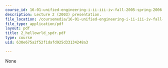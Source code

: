 ```yaml
---
course_id: 16-01-unified-engineering-i-ii-iii-iv-fall-2005-spring-2006
description: Lecture 2 (2003) presentation.
file_location: /coursemedia/16-01-unified-engineering-i-ii-iii-iv-fall-2005-spring-2006/630e675a2f52f1dafd925d33134248a3_2_hellowrld_spdr.pdf
file_type: application/pdf
layout: pdf
title: 2_hellowrld_spdr.pdf
type: course
uid: 630e675a2f52f1dafd925d33134248a3

---
```

None